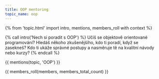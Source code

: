 ```yaml
---
title: OOP mentoring
topic_name: oop
---
```

{% from 'topic.html' import intro, mentions, members_roll with context %}

{% call intro('Nech si poradit s OOP') %}
  Učíš se objektově orientované programování? Hledáš někoho zkušenějšího, kdo ti poradí, když se zasekneš? Kdo ti ukáže správné postupy a nasměruje tě na kvalitní návody nebo kurzy?
{% endcall %}

{{ mentions(topic, 'OOP') }}

{{ members_roll(members, members_total_count) }}
